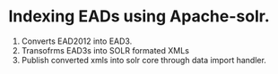
                                                                                                           
# Indexing EADs using Apache-solr. 

1. Converts EAD2012 into EAD3.
2. Transofrms EAD3s into SOLR formated XMLs
3. Publish converted xmls into solr core through data import handler.
